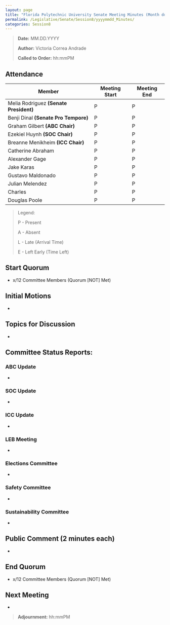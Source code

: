 ```yaml
---
layout: page
title: "Florida Polytechnic University Senate Meeting Minutes (Month dd, yyyy)"
permalink: /Legislative/Senate/Session8/yyyymmdd_Minutes/
categories: Session8
---
```


> **Date:** MM.DD.YYYY
>
> **Author:** Victoria Correa Andrade
>
> **Called to Order:** hh:mmPM

## Attendance

| Member | Meeting Start | Meeting End |
|--------|---|---|
| Melia Rodriguez **(Senate President)** 	| P 		| P |
| Benji Dinal **(Senate Pro Tempore)** 		| P 		| P |
| Graham Gilbert **(ABC Chair)** 			| P 		| P |
| Ezekiel Huynh **(SOC Chair)**				| P 		| P |
| Breanne Menikheim **(ICC Chair)**			| P 		| P |
| Catherine Abraham							| P 		| P |
| Alexander Gage 							| P 		| P |
| Jake Karas 								| P 		| P |
| Gustavo Maldonado 						| P 		| P |
| Julian Melendez 							| P 		| P |
| Charles 									| P 		| P |
| Douglas Poole 							| P			| P |

> Legend:
>
> P - Present
>
> A - Absent
>
> L - Late (Arrival Time)
>
> E - Left Early (Time Left)

## Start Quorum
- x/12 Committee Members (Quorum [NOT] Met)

## Initial Motions
- 

## Topics for Discussion
- 

## Committee Status Reports:

### ABC Update
- 

### SOC Update
- 

### ICC Update
- 

### LEB Meeting
- 

### Elections Committee
- 

### Safety Committee
-

### Sustainability Committee
- 

## Public Comment (2 minutes each)
- 

## End Quorum
- x/12 Committee Members (Quorum [NOT] Met)

## Next Meeting
- 

> **Adjournment:** hh:mmPM
